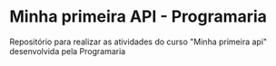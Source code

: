 # Minha primeira API - Programaria 
Repositório para realizar as atividades do curso "Minha primeira api" desenvolvida pela Programaria
